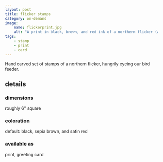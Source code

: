 ```yaml
---
layout: post
title: flicker stamps
category: on-demand
image: 
    name: flickerprint.jpg
    alt: "A print in black, brown, and red ink of a northern flicker (a type of woodpecker). Viewed from the back, he is looking over his shoulder and upward towards something unseen above him (my bird feeder)."
tags:
    - stamp
    - print
    - card
---
```


Hand carved set of stamps of a northern flicker, hungrily eyeing our bird feeder.

## details

### dimensions

roughly 6" square

### coloration

default: black, sepia brown, and satin red

### available as

print, greeting card
